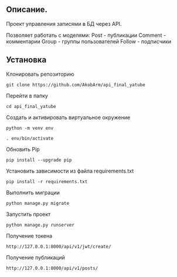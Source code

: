 ## Описание.

Проект управления записями в БД через API.

Позволяет работать с моделями: 
Post - публикации 
Comment - комментарии 
Group - группы пользователей 
Follow - подписчики

## Установка

Клонировать репозиторию

```
git clone https://github.com/AkobArm/api_final_yatube
```

Перейти в папку 

```
cd api_final_yatube
```

Cоздать и активировать виртуальное окружение
```
python -m venv env
```

```
. env/bin/activate
```

Обновить Pip

```
pip install --upgrade pip
```

Установить зависимости из файла requirements.txt

```
pip install -r requirements.txt
```

Выполнить миграции

```
python manage.py migrate
```

Запустить проект
```
python manage.py runserver
```

Получение токена
```
http://127.0.0.1:8000/api/v1/jwt/create/
```

Получение публикаций
```
http://127.0.0.1:8000/api/v1/posts/
```
